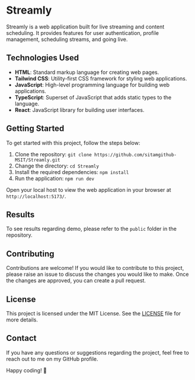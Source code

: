 # Streamly

Streamly is a web application built for live streaming and content scheduling. It provides features for user authentication, profile management, scheduling streams, and going live.

## Technologies Used

- **HTML**: Standard markup language for creating web pages.
- **Tailwind CSS**: Utility-first CSS framework for styling web applications.
- **JavaScript**: High-level programming language for building web applications.
- **TypeScript**: Superset of JavaScript that adds static types to the language.
- **React**: JavaScript library for building user interfaces.

## Getting Started

To get started with this project, follow the steps below:

1. Clone the repository: `git clone https://github.com/sitamgithub-MSIT/Streamly.git`
2. Change the directory: `cd Streamly`
3. Install the required dependencies: `npm install`
4. Run the application: `npm run dev`

Open your local host to view the web application in your browser at `http://localhost:5173/`.

## Results

To see results regarding demo, please refer to the `public` folder in the repository.

## Contributing

Contributions are welcome! If you would like to contribute to this project, please raise an issue to discuss the changes you would like to make. Once the changes are approved, you can create a pull request.

## License

This project is licensed under the MIT License. See the [LICENSE](LICENSE) file for more details.

## Contact

If you have any questions or suggestions regarding the project, feel free to reach out to me on my GitHub profile.

Happy coding! 🚀
